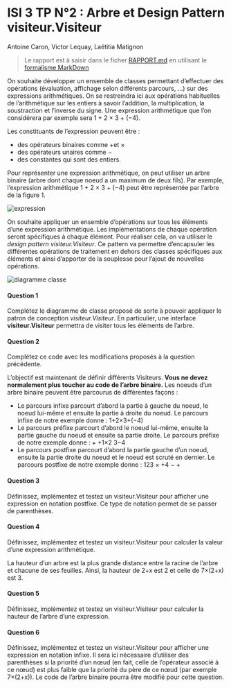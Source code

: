 # ISI 3 TP N°2 : Arbre et Design Pattern visiteur.Visiteur
Antoine Caron, Victor Lequay, Laëtitia Matignon

>Le rapport est à saisir dans le ficher [RAPPORT.md](RAPPORT.md) en utilisant le [formalisme MarkDown](https://guides.github.com/features/mastering-markdown/)

On souhaite développer un ensemble de classes permettant d’effectuer des opérations (évaluation, affichage selon différents parcours, ...) sur des expressions arithmétiques. 
On se restreindra ici aux opérations habituelles de l’arithmétique sur les entiers à savoir l’addition, la multiplication, la soustraction et l’inverse du signe. 
Une expression arithmétique que l’on considérera par exemple sera 1 + 2 × 3 + (−4).

Les constituants de l’expression peuvent être : 
* des opérateurs binaires comme +et × 
* des opérateurs unaires comme −
* des constantes qui sont des entiers.

Pour représenter une expression arithmétique, on peut utiliser un arbre binaire (arbre dont chaque noeud a un maximum de deux fils). 
Par exemple, l’expression arithmétique 1 + 2 × 3 + (−4) peut être représentée par l’arbre de la figure 1.

![expression](images/0001.jpg)

On souhaite appliquer un ensemble d’opérations sur tous les éléments d’une expression arithmétique. Les implémentations de chaque opération seront spécifiques à chaque élément. 
Pour réaliser cela, on va utiliser le *design pattern visiteur.Visiteur*. 
Ce pattern va permettre d’encapsuler les différentes opérations de traitement en dehors des classes spécifiques aux éléments et ainsi d’apporter de la souplesse pour l’ajout de nouvelles opérations.

![diagramme classe](images/diagclasseb.png)

#### Question 1

Complétez le diagramme de classe proposé de sorte à pouvoir appliquer le patron de conception *visiteur.Visiteur*. 
En particulier, une interface **visiteur.Visiteur** permettra de visiter tous les éléments de l’arbre.

#### Question 2

Complétez ce code avec les modifications proposés à la question précédente.

L’objectif est maintenant de définir différents Visiteurs. **Vous ne devez normalement plus toucher au code de l’arbre binaire.**
Les noeuds d’un arbre binaire peuvent être parcourus de différentes façons :
* Le parcours infixe parcourt d’abord la partie à gauche du noeud, le noeud lui-même et ensuite la partie à droite du noeud. Le parcours infixe de notre exemple
donne : 1+2×3+(−4)
* Le parcours préfixe parcourt d’abord le noeud lui-même, ensuite la partie gauche
du noeud et ensuite sa partie droite. Le parcours préfixe de notre exemple donne : + +1×2 3−4
* Le parcours postfixe parcourt d’abord la partie gauche d’un noeud, ensuite la
partie droite du noeud et le noeud est scruté en dernier. Le parcours postfixe de notre exemple donne : 123 × +4 − +

#### Question 3

Définissez, implémentez et testez un visiteur.Visiteur pour afficher une expression en notation postfixe. 
Ce type de notation permet de se passer de parenthèses.

#### Question 4

Définissez, implémentez et testez un visiteur.Visiteur pour calculer la valeur d’une expression arithmétique.

La hauteur d’un arbre est la plus grande distance entre la racine de l’arbre et chacune de ses feuilles. 
Ainsi, la hauteur de 2+x est 2 et celle de 7×(2+x) est 3.

#### Question 5 

Définissez, implémentez et testez un visiteur.Visiteur pour calculer la hauteur de l’arbre d’une expression.

#### Question 6 

Définissez, implémentez et testez un visiteur.Visiteur pour afficher une expression en notation infixe. 
Il sera ici nécessaire d’utiliser des parenthèses si la priorité d’un nœud (en fait, celle de l’opérateur associé à ce nœud) est plus faible que la priorité du père de ce nœud (par exemple 7×(2+x)). 
Le code de l’arbre binaire pourra être modifié pour cette question.
